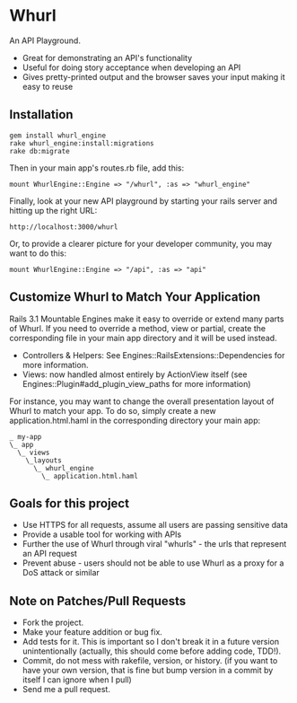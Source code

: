 # Whurl

An API Playground.

* Great for demonstrating an API's functionality
* Useful for doing story acceptance when developing an API
* Gives pretty-printed output and the browser saves your input making it easy to reuse

## Installation
    gem install whurl_engine
    rake whurl_engine:install:migrations
    rake db:migrate

Then in your main app's routes.rb file, add this:

    mount WhurlEngine::Engine => "/whurl", :as => "whurl_engine"

Finally, look at your new API playground by starting your rails server and hitting up the right URL:

    http://localhost:3000/whurl

Or, to provide a clearer picture for your developer community, you may want to do this:

    mount WhurlEngine::Engine => "/api", :as => "api"

## Customize Whurl to Match Your Application

Rails 3.1 Mountable Engines make it easy to override or extend many parts of Whurl.
If you need to override a method, view or partial, create the corresponding file in your
main app directory and it will be used instead.

* Controllers & Helpers: See Engines::RailsExtensions::Dependencies for more information.
* Views: now handled almost entirely by ActionView itself (see Engines::Plugin#add_plugin_view_paths for more information)

For instance, you may want to change the overall presentation layout of Whurl to match your app.
To do so, simply create a new application.html.haml in the corresponding directory your main app:

    _ my-app
    \_ app
      \_ views
        \_layouts
          \_ whurl_engine
            \_ application.html.haml

## Goals for this project

* Use HTTPS for all requests, assume all users are passing sensitive data
* Provide a usable tool for working with APIs
* Further the use of Whurl through viral "whurls" - the urls that represent an API request
* Prevent abuse - users should not be able to use Whurl as a proxy for a DoS attack or similar

## Note on Patches/Pull Requests

* Fork the project.
* Make your feature addition or bug fix.
* Add tests for it. This is important so I don't break it in a
  future version unintentionally (actually, this should come before adding code, TDD!).
* Commit, do not mess with rakefile, version, or history.
  (if you want to have your own version, that is fine but
   bump version in a commit by itself I can ignore when I pull)
* Send me a pull request.
